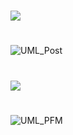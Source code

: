 #
![](https://github-production-user-asset-6210df.s3.amazonaws.com/133832093/251280791-3740369d-b382-4a1c-8f59-cbe4172c878b.png)

#
![UML_Post](https://github-production-user-asset-6210df.s3.amazonaws.com/133832093/251296103-a7345eae-3a80-4d11-9b9d-a619593c1694.png)

#
![](https://github-production-user-asset-6210df.s3.amazonaws.com/133832093/251292481-231b94c0-9043-4486-b865-2cab209bfa63.png)

#
![UML_PFM](https://github.com/kareem-weaver/test/assets/133832093/9bc7d322-a5ef-4062-9950-db78874a03b3)

